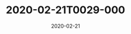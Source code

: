 ---
date: 2020-02-21
title: 2020-02-21T0029-000
hero: 2020/2020-02-21T0029-000.jpeg

# briefly describe the image…
alt: ''

# insert the closed caption text after the three-dash break…
# (include line-breaks, punctuation, and capitalization)
---